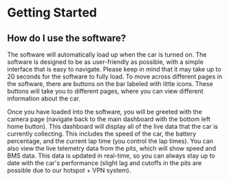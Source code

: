 # Getting Started

## How do I use the software?


The software will automatically load up when the car is turned on. The software is designed to be as user-friendly as possible, with a simple interface that is easy to navigate. Please keep in mind that it may take up to 20 seconds for the software to fully load. To move across different pages in the software, there are buttons on the bar labeled with little icons. These buttons will take you to different pages, where you can view different information about the car.

Once you have loaded into the software, you will be greeted with the camera page (navigate back to the main dashboard with the bottom left home button). This dashboard will display all of the live data that the car is currently collecting. This includes the speed of the car, the battery percentage, and the current lap time (you control the lap times). You can also view the live telemetry data from the pits, which will show speed and BMS data. This data is updated in real-time, so you can always stay up to date with the car's performance (slight lag and cutoffs in the pits are possible due to our hotspot + VPN system).
